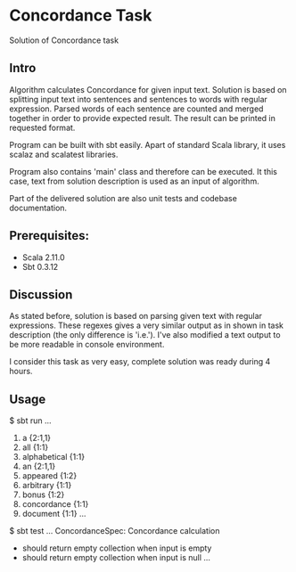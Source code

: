 # Concordance Task

Solution of Concordance task

## Intro

Algorithm calculates Concordance for given input text. Solution is based on splitting input text into sentences and 
sentences to words with regular expression. Parsed words of each sentence are counted and merged together in order
to provide expected result. The result can be printed in requested format. 

Program can be built with sbt easily. Apart of standard Scala library, it uses scalaz and scalatest libraries.

Program also contains 'main' class and therefore can be executed. It this case, text from solution description
is used as an input of algorithm.

Part of the delivered solution are also unit tests and codebase documentation.

## Prerequisites:

* Scala 2.11.0
* Sbt 0.3.12

## Discussion

As stated before, solution is based on parsing given text with regular expressions. These regexes gives a very 
similar output as in shown in task description (the only difference is 'i.e.'). I've also modified a text output
to be more readable in console environment.

I consider this task as very easy, complete solution was ready during 4 hours.

## Usage

$ sbt run
...
1. a			{2:1,1}
2. all			{1:1}
3. alphabetical			{1:1}
4. an			{2:1,1}
5. appeared			{1:2}
6. arbitrary			{1:1}
7. bonus			{1:2}
8. concordance			{1:1}
9. document			{1:1}
...

$ sbt test
...
ConcordanceSpec:
Concordance calculation
 - should return empty collection when input is empty
 - should return empty collection when input is null
...